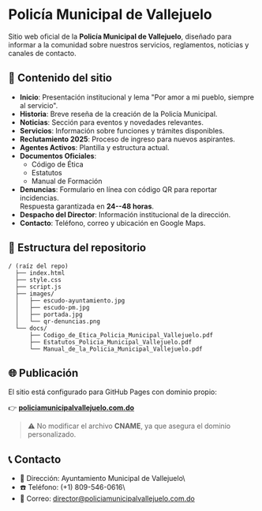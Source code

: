 # Policía Municipal de Vallejuelo

Sitio web oficial de la **Policía Municipal de Vallejuelo**, diseñado
para informar a la comunidad sobre nuestros servicios, reglamentos,
noticias y canales de contacto.

## 📌 Contenido del sitio

-   **Inicio**: Presentación institucional y lema "Por amor a mi pueblo,
    siempre al servicio".
-   **Historia**: Breve reseña de la creación de la Policía Municipal.
-   **Noticias**: Sección para eventos y novedades relevantes.
-   **Servicios**: Información sobre funciones y trámites disponibles.
-   **Reclutamiento 2025**: Proceso de ingreso para nuevos aspirantes.
-   **Agentes Activos**: Plantilla y estructura actual.
-   **Documentos Oficiales**:
    -   Código de Ética
    -   Estatutos
    -   Manual de Formación
-   **Denuncias**: Formulario en línea con código QR para reportar
    incidencias.\
    Respuesta garantizada en **24--48 horas**.
-   **Despacho del Director**: Información institucional de la
    dirección.
-   **Contacto**: Teléfono, correo y ubicación en Google Maps.

## 📂 Estructura del repositorio

    / (raíz del repo)
      ├── index.html
      ├── style.css
      ├── script.js
      ├── images/
      │   ├── escudo-ayuntamiento.jpg
      │   ├── escudo-pm.jpg
      │   ├── portada.jpg
      │   └── qr-denuncias.png
      └── docs/
          ├── Codigo_de_Etica_Policia_Municipal_Vallejuelo.pdf
          ├── Estatutos_Policia_Municipal_Vallejuelo.pdf
          └── Manual_de_la_Policia_Municipal_Vallejuelo.pdf

## 🌐 Publicación

El sitio está configurado para GitHub Pages con dominio propio:

👉
**[policiamunicipalvallejuelo.com.do](http://policiamunicipalvallejuelo.com.do)**

> ⚠️ No modificar el archivo **CNAME**, ya que asegura el dominio
> personalizado.

## 📞 Contacto

-   📍 Dirección: Ayuntamiento Municipal de Vallejuelo\
-   ☎️ Teléfono: (+1) 809-546-0616\
-   📧 Correo: director@policiamunicipalvallejuelo.com.do
